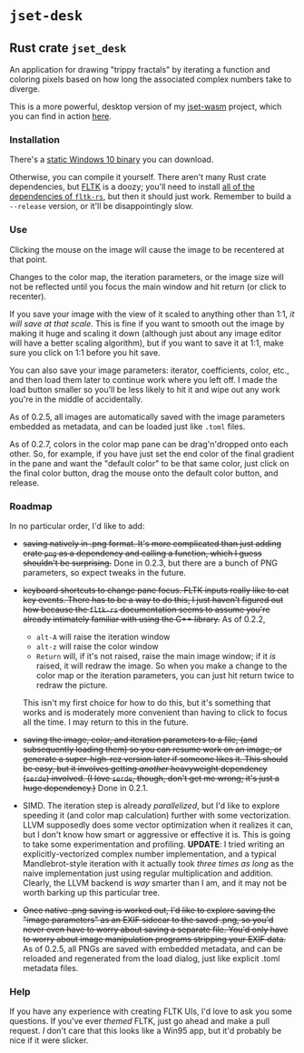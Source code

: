 # `jset-desk`
## Rust crate `jset_desk`
An application for drawing "trippy fractals" by iterating a function and
coloring pixels based on how long the associated complex numbers take to
diverge.

This is a more powerful, desktop version of my
[jset-wasm](https://github.com/d2718/jset-wasm) project, which you can
find in action [here](http://d2718.net/jset/).

### Installation

There's a [static Windows 10
binary](https://d2718.net/jset/jset_desk_win10.exe) you can download.

Otherwise, you can compile it yourself. There aren't many Rust crate
dependencies, but [FLTK](https://www.fltk.org/) is a doozy; you'll need
to install [all of the dependencies of
`fltk-rs`](https://docs.rs/fltk/latest/fltk/index.html#dependencies),
but then it should just work. Remember to build a `--release` version,
or it'll be disappointingly slow.

### Use

Clicking the mouse on the image will cause the image to be recentered at
that point.

Changes to the color map, the iteration parameters, or the image size
will not be reflected until you focus the main window and hit return (or
click to recenter).

If you save your image with the view of it scaled to anything other than
1:1, _it will save at that scale_. This is fine if you want to smooth out
the image by making it huge and scaling it down (although just about any
image editor will have a better scaling algorithm), but if you want to save
it at 1:1, make sure you click on 1:1 before you hit save.

You can also save your image parameters: iterator, coefficients, color, etc.,
and then load them later to continue work where you left off. I made the
load button smaller so you'll be less likely to hit it and wipe out any
work you're in the middle of accidentally.

As of 0.2.5, all images are automatically saved with the image parameters
embedded as metadata, and can be loaded just like `.toml` files.

As of 0.2.7, colors in the color map pane can be drag'n'dropped onto each
other. So, for example, if you have just set the end color of the final
gradient in the pane and want the "default color" to be that same color,
just click on the final color button, drag the mouse onto the default color
button, and release.

### Roadmap

In no particular order, I'd like to add:

  * ~~saving natively in .png format. It's more complicated than just adding
    crate `png` as a dependency and calling a function, which I guess
    shouldn't be surprising.~~ Done in 0.2.3, but there are a bunch of
    PNG parameters, so expect tweaks in the future.
  * ~~keyboard shortcuts to change pane focus. FLTK inputs really like to eat
    key events. There has to be a way to do this, I just haven't figured
    out how because the `fltk-rs` documentation seems to assume you're
    already intimately familiar with using the C++ library.~~ As of 0.2.2,
      + `alt-A` will raise the iteration window
      + `alt-z` will raise the color window
      + `Return` will, if it's not raised, raise the main image window; if
        it _is_ raised, it will redraw the image. So when you make a change
        to the color map or the iteration parameters, you can just hit
        return twice to redraw the picture.
        
    This isn't my first choice for how to do this, but it's something that
    works and is moderately more convenient than having to click to focus
    all the time. I may return to this in the future.
  * ~~saving the image, color, and iteration parameters to a file, (and
    subsequently loading them) so you can resume work on an image, or
    generate a super-high-rez version later if someone likes it. This should
    be easy, but it involves getting _another_ heavyweight dependency
    (`serde`) involved. (I love `serde`, though, don't get me wrong; it's
    just a huge dependency.)~~ Done in 0.2.1.
  * SIMD. The iteration step is already _parallelized_, but I'd like to
    explore speeding it (and color map calculation) further with some
    vectorization. LLVM supposedly does some vector optimization when it
    realizes it can, but I don't know how smart or aggressive or effective
    it is. This is going to take some experimentation and profiling.
    __UPDATE__: I tried writing an explicitly-vectorized complex number
    implementation, and a typical Mandlebrot-style iteration with it
    actually took _three times as long_ as the naive implementation just
    using regular multiplication and addition. Clearly, the LLVM backend
    is _way_ smarter than I am, and it may not be worth barking up this
    particular tree.
  * ~~Once native .png saving is worked out, I'd like to explore saving the
    "image parameters" as an EXIF sidecar to the saved .png, so you'd
    never even have to worry about saving a separate file. You'd only have
    to worry about image manipulation programs stripping your EXIF data.~~
    As of 0.2.5, all PNGs are saved with embedded metadata, and can be
    reloaded and regenerated from the load dialog, just like explicit
    .toml metadata files.

### Help

If you have any experience with creating FLTK UIs, I'd love to ask you some
questions. If you've ever _themed_ FLTK, just go ahead and make a pull
request. _I_ don't care that this looks like a Win95 app, but it'd probably
be nice if it were slicker.